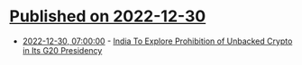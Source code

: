 # [Published on 2022-12-30](index.md)

* [2022-12-30, 07:00:00](https://slashdot.org/story/22/12/29/1740253/india-to-explore-prohibition-of-unbacked-crypto-in-its-g20-presidency?utm_source=rss1.0mainlinkanon&utm_medium=feed) - [India To Explore Prohibition of Unbacked Crypto in Its G20 Presidency](https://slashdot.org/story/22/12/29/1740253/india-to-explore-prohibition-of-unbacked-crypto-in-its-g20-presidency?utm_source=rss1.0mainlinkanon&utm_medium=feed)
